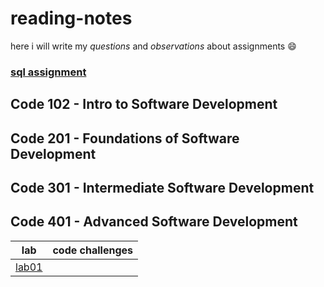 # reading-notes
 here i will write my *questions* and *observations* about  assignments 😄
### [sql assignment](https://github.com/Ahmadlotfyfalah1998/reading-notes/blob/main/sql.md)


## Code 102 - Intro to Software Development
## Code 201 - Foundations of Software Development
## Code 301 - Intermediate Software Development
## Code 401 - Advanced Software Development
|  lab     |code challenges|   
| -------- | ------- |
| [lab01](https://github.com/Ahmadlotfyfalah1998/snakes-cafe) |  |

